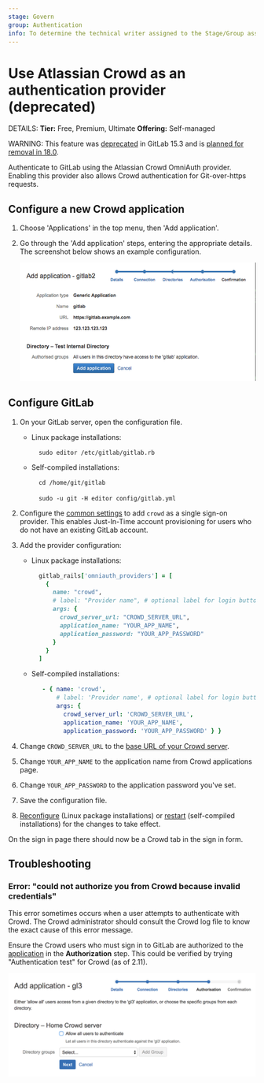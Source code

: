 ```yaml
---
stage: Govern
group: Authentication
info: To determine the technical writer assigned to the Stage/Group associated with this page, see https://handbook.gitlab.com/handbook/product/ux/technical-writing/#assignments
---
```


# Use Atlassian Crowd as an authentication provider (deprecated)

DETAILS:
**Tier:** Free, Premium, Ultimate
**Offering:** Self-managed

WARNING:
This feature was [deprecated](https://gitlab.com/gitlab-org/gitlab/-/issues/369117) in GitLab 15.3 and is [planned for removal in 18.0](https://gitlab.com/gitlab-org/gitlab/-/issues/457241).

Authenticate to GitLab using the Atlassian Crowd OmniAuth provider. Enabling
this provider also allows Crowd authentication for Git-over-https requests.

## Configure a new Crowd application

1. Choose 'Applications' in the top menu, then 'Add application'.
1. Go through the 'Add application' steps, entering the appropriate details.
   The screenshot below shows an example configuration.

   ![Final confirmation page in Crowd for application configuration](img/crowd_application.png)

## Configure GitLab

1. On your GitLab server, open the configuration file.

   - Linux package installations:

     ```shell
       sudo editor /etc/gitlab/gitlab.rb
     ```

   - Self-compiled installations:

     ```shell
       cd /home/git/gitlab

       sudo -u git -H editor config/gitlab.yml
     ```

1. Configure the [common settings](../../integration/omniauth.md#configure-common-settings)
   to add `crowd` as a single sign-on provider. This enables Just-In-Time
   account provisioning for users who do not have an existing GitLab account.

1. Add the provider configuration:

   - Linux package installations:

     ```ruby
       gitlab_rails['omniauth_providers'] = [
         {
           name: "crowd",
           # label: "Provider name", # optional label for login button, defaults to "Crowd"
           args: {
             crowd_server_url: "CROWD_SERVER_URL",
             application_name: "YOUR_APP_NAME",
             application_password: "YOUR_APP_PASSWORD"
           }
         }
       ]
     ```

   - Self-compiled installations:

     ```yaml
        - { name: 'crowd',
            # label: 'Provider name', # optional label for login button, defaults to "Crowd"
            args: {
              crowd_server_url: 'CROWD_SERVER_URL',
              application_name: 'YOUR_APP_NAME',
              application_password: 'YOUR_APP_PASSWORD' } }
     ```

1. Change `CROWD_SERVER_URL` to the [base URL of your Crowd server](https://confluence.atlassian.com/crowdkb/how-to-change-the-crowd-base-url-245827278.html).
1. Change `YOUR_APP_NAME` to the application name from Crowd applications page.
1. Change `YOUR_APP_PASSWORD` to the application password you've set.
1. Save the configuration file.
1. [Reconfigure](../restart_gitlab.md#reconfigure-a-linux-package-installation) (Linux package installations) or
   [restart](../restart_gitlab.md#self-compiled-installations) (self-compiled installations) for the changes to take effect.

On the sign in page there should now be a Crowd tab in the sign in form.

## Troubleshooting

### Error: "could not authorize you from Crowd because invalid credentials"

This error sometimes occurs when a user attempts to authenticate with Crowd. The
Crowd administrator should consult the Crowd log file to know the exact cause of
this error message.

Ensure the Crowd users who must sign in to GitLab are authorized to the
[application](#configure-a-new-crowd-application) in the **Authorization** step.
This could be verified by trying "Authentication test" for Crowd (as of 2.11).

![Authorization stage settings in Crowd](img/crowd_application_authorisation.png)
